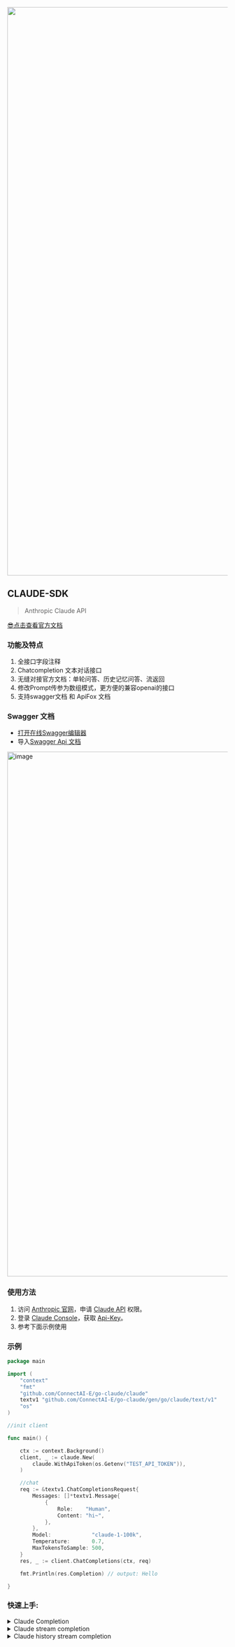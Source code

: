<p align='center'>
    <img src='https://github.com/ConnectAI-E/Go-Claude/assets/50035229/88d59926-8111-46b5-9a26-e86321e67bca' alt='' width='1300'/>
</p>


## CLAUDE-SDK
> Anthropic Claude API

[😎点击查看官方文档](https://docs.anthropic.com/claude/docs)

### 功能及特点

1. 全接口字段注释
2. Chatcompletion 文本对话接口
3. 无缝对接官方文档：单轮问答、历史记忆问答、流返回
4. 修改Prompt传参为数组模式，更方便的兼容openai的接口
5. 支持swagger文档 和 ApiFox 文档


### Swagger 文档
- [打开在线Swagger编辑器](https://editor.swagger.io/)
- 导入[Swagger Api 文档](./output/apis.swagger.yaml)
  
<img width="1200" alt="image" src="https://github.com/imroc/req/assets/50035229/efdbf241-0bb7-43a8-8389-749724f0e232">

### 使用方法

1. 访问 [Anthropic 官网](https://www.anthropic.com/index/introducing-claude)，申请 [Claude API](https://www.anthropic.com/product) 权限。
2. 登录 [Claude Console](https://console.anthropic.com/login)，获取 [Api-Key](https://console.anthropic.com/account/keys)。
3. 参考下面示例使用

### 示例

```go
package main

import (
	"context"
	"fmt"
	"github.com/ConnectAI-E/go-claude/claude"
	textv1 "github.com/ConnectAI-E/go-claude/gen/go/claude/text/v1"
	"os"
)

//init client

func main() {

	ctx := context.Background()
	client, _ := claude.New(
		claude.WithApiToken(os.Getenv("TEST_API_TOKEN")),
	)

	//chat
	req := &textv1.ChatCompletionsRequest{
		Messages: []*textv1.Message{
			{
				Role:    "Human",
				Content: "hi~",
			},
		},
		Model:             "claude-1-100k",
		Temperature:       0.7,
		MaxTokensToSample: 500,
	}
	res, _ := client.ChatCompletions(ctx, req)

	fmt.Println(res.Completion) // output: Hello

}

```


### 快速上手:

<details>
<summary>Claude Completion</summary>

```go
package main

import (
	"context"
	"fmt"
	"github.com/ConnectAI-E/go-claude/claude"
	textv1 "github.com/ConnectAI-E/go-claude/gen/go/claude/text/v1"
	"os"
)



func main() {
	ctx := context.Background()

	client, _ := claude.New(
		claude.WithApiToken(os.Getenv("TEST_API_TOKEN")),
	)

	//chat
	req := &textv1.ChatCompletionsRequest{
		Messages: []*textv1.Message{
			{
				Role:    "Human",
				Content: "hi~",
			},
		},
		Model:             "claude-1-100k",
		Temperature:       0.7,
		MaxTokensToSample: 500,
	}
	res, _ := client.ChatCompletions(ctx, req)

	fmt.Println(res.Completion) // output: Hello

}
```
</details>


<details>
<summary>Claude stream completion</summary>

```go
package main

import (
	"context"
	"errors"
	"fmt"
	"github.com/ConnectAI-E/go-claude/claude"
	textv1 "github.com/ConnectAI-E/go-claude/gen/go/claude/text/v1"
	"io"
	"os"
)



func main() {
	ctx := context.Background()
	
	//init client
	client, _ := claude.New(
		claude.WithApiToken(os.Getenv("TEST_API_TOKEN")),
	)

	//chat
	req := &textv1.ChatCompletionsRequest{
		Messages: []*textv1.Message{
			{
				Role:    "Human",
				Content: "hi~",
			},
		},
		Model:             "claude-1-100k",
		Temperature:       0.7,
		MaxTokensToSample: 500,
	}

	stream, _ := client.ChatCompletionStream(ctx, req)
	defer stream.CloseSend()
	for {
		response, err := stream.Recv()
		if errors.Is(err, io.EOF) {
			break
		}
		if err != nil {
			fmt.Println(err)
			break
		}
		fmt.Printf(response.Completion + "\n") 
	}
}


```
</details>


<details>
<summary>Claude history stream completion</summary>

```go
package main

import (
	"context"
	"errors"
	"fmt"
	"github.com/ConnectAI-E/go-claude/claude"
	textv1 "github.com/ConnectAI-E/go-claude/gen/go/claude/text/v1"
	"io"
	"os"
)



func main() {
	ctx := context.Background()

	//init client
	client, _ := claude.New(
		claude.WithApiToken(os.Getenv("TEST_API_TOKEN")),
	)

	//chat
	req := &textv1.ChatCompletionsRequest{
		Messages: []*textv1.Message{
			{
				Role:    "Human",
				Content: "hi~",
			},
			{
				Role:    "Assistant",
				Content: "Hello",
            },
			{
				Role:    "Human",
				Content: "How are you?",
            },
		},
		Model:             "claude-1-100k",
		Temperature:       0.7,
		MaxTokensToSample: 500,
	}

	stream, _ := client.ChatCompletionStream(ctx, req)
	defer stream.CloseSend()
	for {
		response, err := stream.Recv()
		if errors.Is(err, io.EOF) {
			break
		}
		if err != nil {
			fmt.Println(err)
			break
		}
		fmt.Printf(response.Completion + "\n")
	}
}

```
</details>


